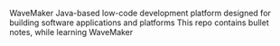 WaveMaker
Java-based low-code development platform designed for building software applications and platforms
This repo contains bullet notes, while learning WaveMaker
